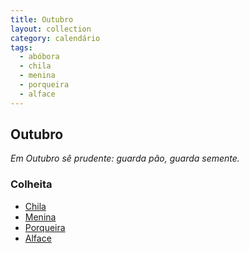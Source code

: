 ```yaml
---
title: Outubro
layout: collection
category: calendário
tags:
  - abóbora
  - chila
  - menina
  - porqueira
  - alface
---
```


## Outubro

_Em Outubro sê prudente: guarda pão, guarda semente._

### Colheita

* [Chila][1]
* [Menina][1]
* [Porqueira][1]
* [Alface][2]

[1]: /culturas/abobora/
[2]: /culturas/alface/
